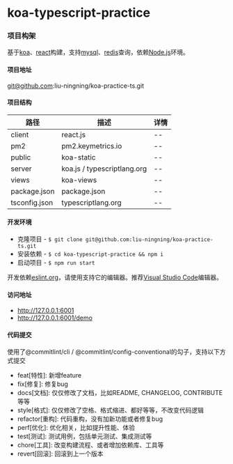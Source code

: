 # koa-typescript-practice

### 项目构架

基于[koa](https://koajs.com)、[react](https://reactjs.org)构建，支持[mysql](https://www.npmjs.com/package/mysql)、[redis](https://www.npmjs.com/package/redis)查询，依赖[Node.js](https://nodejs.org)环境。

#### 项目地址

git@github.com:liu-ningning/koa-practice-ts.git

#### 项目结构

| 路径          | 描述               | 详情 |
| ------------- | ------------------ | ---- |
| client        | react.js           | --   |
| pm2           | pm2.keymetrics.io  | --   |
| public        | koa-static         | --   |
| server        | koa.js / typescriptlang.org   | --   |
| views         | koa-views          | --   |
| package.json  | package.json       | --   |
| tsconfig.json | typescriptlang.org | --   |

#### 开发环境

  + 克隆项目 - `$ git clone git@github.com:liu-ningning/koa-practice-ts.git`
  + 安装依赖 - `$ cd koa-typescript-practice && npm i`
  + 启动项目 - `$ npm run start`

开发依赖[eslint.org](https://eslint.org)，请使用支持它的编辑器。推荐[Visual Studio Code](https://code.visualstudio.com)编辑器。

#### 访问地址

  + http://127.0.0.1:6001
  + http://127.0.0.1:6001/demo

#### 代码提交

使用了@commitlint/cli / @commitlint/config-conventional的勾子，支持以下方式提交

  + feat[特性]: 新增feature
  + fix[修复]: 修复bug
  + docs[文档]: 仅仅修改了文档，比如README, CHANGELOG, CONTRIBUTE等等
  + style[格式]: 仅仅修改了空格、格式缩进、都好等等，不改变代码逻辑
  + refactor[重构]: 代码重构，没有加新功能或者修复bug
  + perf[优化]: 优化相关，比如提升性能、体验
  + test[测试]: 测试用例，包括单元测试、集成测试等
  + chore[工具]: 改变构建流程、或者增加依赖库、工具等
  + revert[回滚]: 回滚到上一个版本
